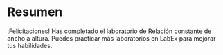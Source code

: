 # Resumen

¡Felicitaciones! Has completado el laboratorio de Relación constante de ancho a altura. Puedes practicar más laboratorios en LabEx para mejorar tus habilidades.
